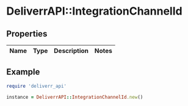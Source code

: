 # DeliverrAPI::IntegrationChannelId

## Properties

| Name | Type | Description | Notes |
| ---- | ---- | ----------- | ----- |

## Example

```ruby
require 'deliverr_api'

instance = DeliverrAPI::IntegrationChannelId.new()
```

